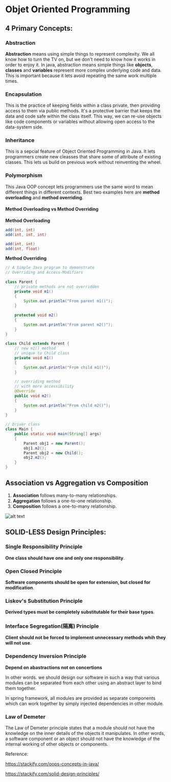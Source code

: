 # Objet Oriented Programming

## 4 Primary Concepts:

### Abstraction

**Abstraction** means using simple things to represent complexity. We all know how to turn the TV on, but we don't need to know how it works in order to enjoy it. In java, abstraction means simple things like **objects**, **classes** and **variables** represent more complex underlying code and data. This is important because it lets avoid repeating the same work multiple times. 

### Encapsulation

This is the practice of keeping fields within a class private, then providing access to them via public methods. 
It's a protective barrier that keeps the data and code safe within the class itself. This way, we can re-use objects like code components or variables without allowing open access to the data-system side. 

### Inheritance

This is a sepcial feature of Object Oriented Programming in Java. It lets programmers create new cleasses that share some of attribute of existing classes. This lets us build on previous work without reinventing the wheel.

### Polymorphism 

This Java OOP concept lets programmers use the same word to mean different things in different contexts. Best two examples here are **method overloading** and **method overriding**.

#### Method Overloading vs Method Overriding

**Method Overloading**

```java
add(int, int)
add(int, int, int)

add(int, int)
add(int, float)
```

**Method Overriding**
```java
// A Simple Java program to demonstrate 
// Overriding and Access-Modifiers 
  
class Parent { 
    // private methods are not overridden 
    private void m1() 
    { 
        System.out.println("From parent m1()"); 
    } 
  
    protected void m2() 
    { 
        System.out.println("From parent m2()"); 
    } 
} 
  
class Child extends Parent { 
    // new m1() method 
    // unique to Child class 
    private void m1() 
    { 
        System.out.println("From child m1()"); 
    } 
  
    // overriding method 
    // with more accessibility 
    @Override
    public void m2() 
    { 
        System.out.println("From child m2()"); 
    } 
} 
  
// Driver class 
class Main { 
    public static void main(String[] args) 
    { 
        Parent obj1 = new Parent(); 
        obj1.m2(); 
        Parent obj2 = new Child(); 
        obj2.m2(); 
    } 
} 
```

## Association vs Aggregation vs Composition

1. **Association** follows many-to-many relationships.
2. **Aggregation** follows a one-to-one relationship.
3. **Composition** follows a one-to-many relationship.

![alt text][engine]

[engine]: https://i.stack.imgur.com/bfBSY.png


## SOLID-LESS Design Principles:

### Single Responsibility Principle 

**One class should have one and only one responsibility**.


### Open Closed Principle 

**Software components should be open for extension, but closed for modification**.


### Liskov's Substitution Principle 

**Derived types must be completely substitutable for their base types**.


### Interface Segregation(隔离) Principle 

**Client should not be forced to implement unnecessary methods whih they will not use**.


### Dependency Inversion Principle 

**Depend on abastractions not on concertions**

In other words. we should design our software in such a way that various modules can be separated from each other using an abstract layer to bind them together.

In spring framework, all modules are provided as separate components which can work together by simply injected dependencies in other module. 

### Law of Demeter

The Law of Demeter principle states that a module should not have the knowledge on the inner details of the objects it manipulates. In other words, a software component or an object should not have the knowledge of the internal working of other objects or components.





Reference:

https://stackify.com/oops-concepts-in-java/

https://stackify.com/solid-design-principles/

